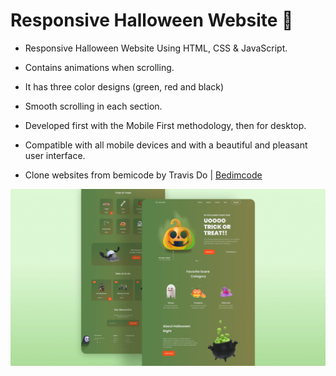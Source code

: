 # Responsive Halloween Website 🎃

- Responsive Halloween Website Using HTML, CSS & JavaScript.
- Contains animations when scrolling.
- It has three color designs (green, red and black)
- Smooth scrolling in each section.
- Developed first with the Mobile First methodology, then for desktop.
- Compatible with all mobile devices and with a beautiful and pleasant user interface.

- Clone websites from bemicode by Travis Do | [Bedimcode](https://www.youtube.com/c/Bedimcode)

![halloween](/preview.png)
